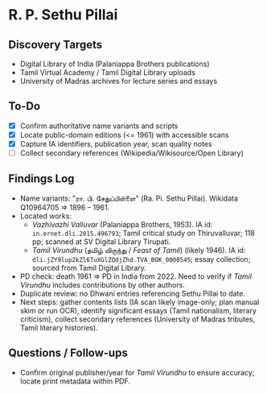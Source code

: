 # R. P. Sethu Pillai

## Discovery Targets
- Digital Library of India (Palaniappa Brothers publications)
- Tamil Virtual Academy / Tamil Digital Library uploads
- University of Madras archives for lecture series and essays

## To-Do
- [x] Confirm authoritative name variants and scripts
- [x] Locate public-domain editions (<= 1961) with accessible scans
- [x] Capture IA identifiers, publication year, scan quality notes
- [ ] Collect secondary references (Wikipedia/Wikisource/Open Library)

## Findings Log
- Name variants: "ரா. பி. சேதுப்பிள்ளை" (Ra. Pi. Sethu Pillai). Wikidata Q10964705 ⇒ 1896 – 1961.
- Located works:
  - *Vazhivazhi Valluvar* (Palaniappa Brothers, 1953). IA id: `in.ernet.dli.2015.496793`; Tamil critical study on Thiruvalluvar; 118 pp; scanned at SV Digital Library Tirupati.
  - *Tamil Virundhu* (தமிழ் விருந்து / *Feast of Tamil*) (likely 1946). IA id: `dli.jZY9lup2kZl6TuXGlZQdjZhd.TVA_BOK_0000545`; essay collection; sourced from Tamil Digital Library.
- PD check: death 1961 ⇒ PD in India from 2022. Need to verify if *Tamil Virundhu* includes contributions by other authors.
- Duplicate review: no Dhwani entries referencing Sethu Pillai to date.
- Next steps: gather contents lists (IA scan likely image-only; plan manual skim or run OCR), identify significant essays (Tamil nationalism, literary criticism), collect secondary references (University of Madras tributes, Tamil literary histories).

## Questions / Follow-ups
- Confirm original publisher/year for *Tamil Virundhu* to ensure accuracy; locate print metadata within PDF.
